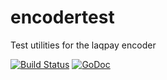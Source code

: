 # encodertest
Test utilities for the laqpay encoder

[![Build Status](https://travis-ci.org/laqpay/encodertest.svg)](https://travis-ci.org/laqpay/encodertest)
[![GoDoc](https://godoc.org/github.com/laqpay/encodertest?status.svg)](https://godoc.org/github.com/laqpay/encodertest)

